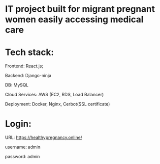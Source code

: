 # IT project built for migrant pregnant women easily accessing medical care


# Tech stack: 

Frontend: React.js; 

Backend: Django-ninja

DB: MySQL

Cloud Services: AWS (EC2, RDS, Load Balancer)

Deployment: Docker, Nginx, Cerbot(SSL certificate)


# Login:

URL: https://healthypregnancy.online/

username: admin

password: admin
